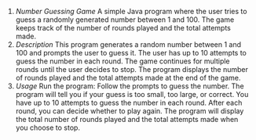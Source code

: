 1. *Number Guessing Game*
A simple Java program where the user tries to guess a randomly generated number between 1 and 100.
The game keeps track of the number of rounds played and the total attempts made.
2. *Description*
This program generates a random number between 1 and 100 and prompts the user to guess it. The user has up to 10 attempts to guess the number in each round.
The game continues for multiple rounds until the user decides to stop.
The program displays the number of rounds played and the total attempts made at the end of the game.
3. *Usage*
Run the program:
Follow the prompts to guess the number.
The program will tell you if your guess is too small, too large, or correct.
You have up to 10 attempts to guess the number in each round.
After each round, you can decide whether to play again.
The program will display the total number of rounds played and the total attempts made when you choose to stop.

